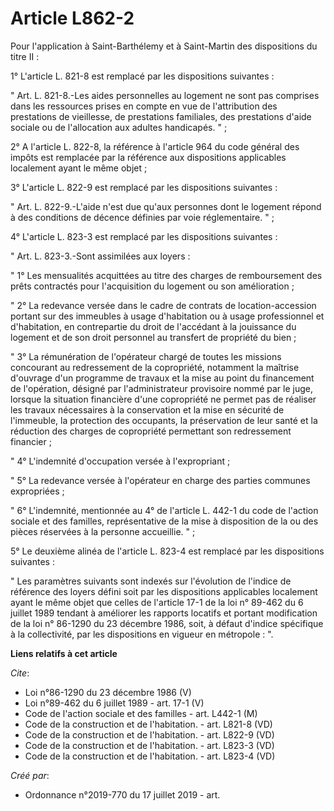 # Article L862-2

Pour l'application à Saint-Barthélemy et à Saint-Martin des dispositions du titre II : 

1° L'article L. 821-8 est remplacé par les dispositions suivantes : 

" Art. L. 821-8.-Les aides personnelles au logement ne sont pas comprises dans les ressources prises en compte en vue de
l'attribution des prestations de vieillesse, de prestations familiales, des prestations d'aide sociale ou de l'allocation aux
adultes handicapés. " ; 

2° A l'article L. 822-8, la référence à l'article 964 du code général des impôts est remplacée par la référence aux
dispositions applicables localement ayant le même objet ; 

3° L'article L. 822-9 est remplacé par les dispositions suivantes : 

" Art. L. 822-9.-L'aide n'est due qu'aux personnes dont le logement répond à des conditions de décence définies par voie
réglementaire. " ; 

4° L'article L. 823-3 est remplacé par les dispositions suivantes : 

" Art. L. 823-3.-Sont assimilées aux loyers : 

" 1° Les mensualités acquittées au titre des charges de remboursement des prêts contractés pour l'acquisition du logement ou
son amélioration ; 

" 2° La redevance versée dans le cadre de contrats de location-accession portant sur des immeubles à usage d'habitation ou à
usage professionnel et d'habitation, en contrepartie du droit de l'accédant à la jouissance du logement et de son droit
personnel au transfert de propriété du bien ; 

" 3° La rémunération de l'opérateur chargé de toutes les missions concourant au redressement de la copropriété, notamment la
maîtrise d'ouvrage d'un programme de travaux et la mise au point du financement de l'opération, désigné par l'administrateur
provisoire nommé par le juge, lorsque la situation financière d'une copropriété ne permet pas de réaliser les travaux
nécessaires à la conservation et la mise en sécurité de l'immeuble, la protection des occupants, la préservation de leur
santé et la réduction des charges de copropriété permettant son redressement financier ; 

" 4° L'indemnité d'occupation versée à l'expropriant ; 

" 5° La redevance versée à l'opérateur en charge des parties communes expropriées ; 

" 6° L'indemnité, mentionnée au 4° de l'article L. 442-1 du code de l'action sociale et des familles, représentative de la
mise à disposition de la ou des pièces réservées à la personne accueillie. " ; 

5° Le deuxième alinéa de l'article L. 823-4 est remplacé par les dispositions suivantes : 

" Les paramètres suivants sont indexés sur l'évolution de l'indice de référence des loyers défini soit par les dispositions
applicables localement ayant le même objet que celles de l'article 17-1 de la loi n° 89-462 du 6 juillet 1989 tendant à
améliorer les rapports locatifs et portant modification de la loi n° 86-1290 du 23 décembre 1986, soit, à défaut d'indice
spécifique à la collectivité, par les dispositions en vigueur en métropole : ".

**Liens relatifs à cet article**

_Cite_:

  - Loi n°86-1290 du 23 décembre 1986 (V)
  - Loi n°89-462 du 6 juillet 1989 - art. 17-1 (V)
  - Code de l'action sociale et des familles - art. L442-1 (M)
  - Code de la construction et de l'habitation. - art. L821-8 (VD)
  - Code de la construction et de l'habitation. - art. L822-9 (VD)
  - Code de la construction et de l'habitation. - art. L823-3 (VD)
  - Code de la construction et de l'habitation. - art. L823-4 (VD)

_Créé par_:

  - Ordonnance n°2019-770 du 17 juillet 2019 - art.
